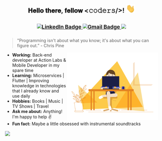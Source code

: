 <h2 align="center">𝐇𝐞𝐥𝐥𝐨 𝐭𝐡𝐞𝐫𝐞, 𝐟𝐞𝐥𝐥𝐨𝐰 <𝚌𝚘𝚍𝚎𝚛𝚜/>! <img src="https://raw.githubusercontent.com/ABSphreak/ABSphreak/master/gifs/Hi.gif" width="30px"><br/>
  <sup>
    <br/>
     <a href="https://www.linkedin.com/in/amelia-alice" target="_blank">
      <img alt="LinkedIn Badge" src="https://img.shields.io/badge/-Linkedin-F2A516?logo=Linkedin&logoColor=white&link=https://www.linkedin.com/in/amelia-alice"/>
     </a>
    <a href="mailto:ameliaalicec@gmail.com" target="_blank">
      <img alt="Gmail Badge" src="https://img.shields.io/badge/-Gmail-F2A516?logo=Gmail&logoColor=white&link=mailto:ameliaalicec@gmail.com"/>
    </a>
    <a href="https://github.com/antonkomarev/github-profile-views-counter">
      <img src="https://komarev.com/ghpvc/?username=amycardoso&color=F2A516">
    </a>
  </sup>
</h2>

> "Programming isn't about what you know; it's about what you can figure out.” - Chris Pine


<a href="https://dribbble.com/shots/4789906-Hi"> <img align="right" src='https://github.com/amycardoso/amycardoso/blob/master/girl.gif' width='300'>
<a/>

 - **Working:** Back-end developer at Action Labs & Mobile Developer in my spare time
 - **Learning:** Microservices | Flutter | Improving knowledge in technologies that I already know and use daily
 - **Hobbies:** Books | Music | TV Shows | Travel
 - **Ask me about:** Anything! I'm happy to help :v:
 - **Fun fact:**  Maybe a little obsessed with instrumental soundtracks 
 
<a href="https://github.com/anuraghazra/github-readme-stats">
  <img align="center" src="https://github-readme-stats.vercel.app/api?username=amycardoso&count_private=true&hide_title=true&hide=contribs&bg_color=0d1117&title_color=fdca49&text_color=fdca49" />
</a>
<!---
<a href="https://github.com/anuraghazra/convoychat">
  <img align="center" src="https://github-readme-stats.vercel.app/api/top-langs/?username=amycardoso&hide=PLpgSQL,TSQL,html,css&langs_count=10&layout=compact&bg_color=0d1117&title_color=fdca49&text_color=fdca49&hide_title=true&count_private=true" />
</a>
--->
